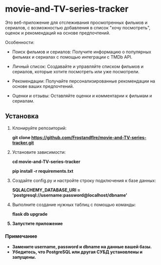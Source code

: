 # movie-and-TV-series-tracker
Это веб-приложение для отслеживания просмотренных фильмов и сериалов, с возможностью добавления в список "хочу посмотреть", оценок и рекомендаций на основе предпочтений.

Особенности:

* Поиск фильмов и сериалов: Получите информацию о популярных фильмах и сериалах с помощью интеграции с TMDb API.


* Личный список: Создавайте и управляйте списком фильмов и сериалов, которые хотите посмотреть или уже посмотрели.


* Рекомендации: Получайте персонализированные рекомендации на основе ваших предпочтений.


* Оценки и отзывы: Оставляйте оценки и комментарии к фильмам и сериалам.

## Установка
1. Клонируйте репозиторий:
  
    <b>git clone https://github.com/Frostandflre/movie-and-TV-series-tracker.git</b>
2. Установите зависимости:

    <b>cd movie-and-TV-series-tracker</b>
    
    <b>pip install -r requirements.txt</b>
3. Создайте config.py и настройте строку подключения к базе данных:

    <b>SQLALCHEMY_DATABASE_URI = 'postgresql://username:password@localhost/dbname'</b>
4. Выполните создание нужных таблиц с помощью команды:

    <b>flask db upgrade<b/>
5. Запустите приложение

### Примечание
* Замените <b>username</b>, <b>password</b> и <b>dbname</b> на данные вашей базы.
* Убедитесь, что PostgreSQL или другая СУБД установлены и запущены.
